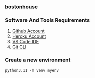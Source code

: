 ### bostonhouse

### Software And Tools Requirements

1.  [Github Account](https://github.com)
2.  [Heroku Account](https://heroku.com)
3.  [VS Code IDE](https://code.visualstudio.com/)
4.  [Git CLI](https://git-scm.com/book/en/v2/Getting-Started-The-Command-Line)

### Create a new environment

```
python3.11 -m venv myenv
```